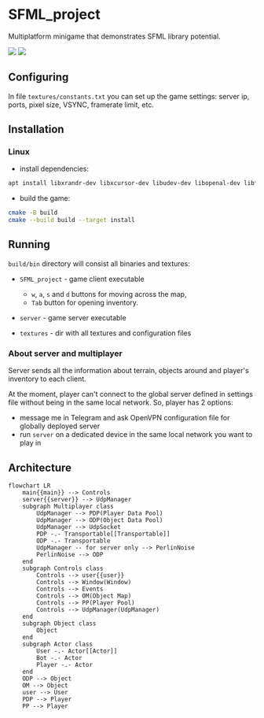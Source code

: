 # SFML_project

Multiplatform minigame that demonstrates SFML library potential.

![](https://img.shields.io/github/actions/workflow/status/ISPlatonov/SFML_project/cmake.yml?label=build&logo=github)
![](https://img.shields.io/tokei/lines/github/ISPlatonov/SFML_project)

## Configuring

In file `textures/constants.txt` you can set up the game settings: server ip, ports, pixel size, VSYNC, framerate limit, etc.

## Installation

### Linux

- install dependencies:

```bash
apt install libxrandr-dev libxcursor-dev libudev-dev libopenal-dev libflac-dev libvorbis-dev libgl1-mesa-dev libegl1-mesa-dev libdrm-dev libgbm-dev
```

- build the game:

```bash
cmake -B build
cmake --build build --target install
```

## Running

`build/bin` directory will consist all binaries and textures:

- `SFML_project` - game client executable

    - `w`, `a`, `s` and `d` buttons for moving across the map,
    - `Tab` button for opening inventory.

- `server` - game server executable
- `textures` - dir with all textures and configuration files

### About server and multiplayer

Server sends all the information about terrain, objects around and player's inventory to each client.

At the moment, player can't connect to the global server defined in settings file without being in the same local network. So, player has 2 options:

- message me in Telegram and ask OpenVPN configuration file for globally deployed server
- run `server` on a dedicated device in the same local network you want to play in

## Architecture

```mermaid
flowchart LR
    main{{main}} --> Controls
    server{{server}} --> UdpManager
    subgraph Multiplayer class
        UdpManager --> PDP(Player Data Pool)
        UdpManager --> ODP(Object Data Pool)
        UdpManager --> UdpSocket
        PDP -.- Transportable[[Transportable]]
        ODP -.- Transportable
        UdpManager -- for server only --> PerlinNoise
        PerlinNoise --> ODP
    end
    subgraph Controls class
        Controls --> user{{user}}
        Controls --> Window(Window)
        Controls --> Events
        Controls --> OM(Object Map)
        Controls --> PP(Player Pool)
        Controls --> UdpManager(UdpManager)
    end
    subgraph Object class
        Object
    end
    subgraph Actor class
        User -.- Actor[[Actor]]
        Bot -.- Actor
        Player -.- Actor
    end
    ODP --> Object
    OM --> Object
    user --> User
    PDP --> Player
    PP --> Player
```
